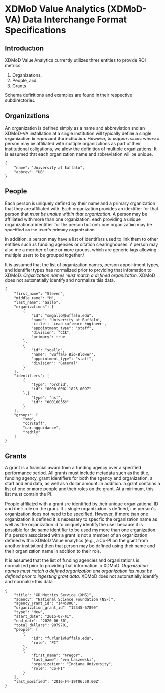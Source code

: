 XDMoD Value Analytics (XDMoD-VA) Data Interchange Format Specifications
=======================================================================

Introduction
------------

XDMoD Value Analytics currently utilizes three entities to provide ROI metrics:
1. Organizations,
2. People, and
3. Grants

Schema definitions and examples are found in their respective subdirectories.

Organizations
-------------

An organization is defined simply as a name and abbreviation and an XDMoD-VA installation at a
single institution will typically define a single organization to represent the
institution. However, to support cases where a person may be affiliated with multiple
organizations as part of their institutional obligations, we allow the definition of multiple
organizations. It is assumed that each organization name and abbreviation will be unique.

    {
        "name": "University at Buffalo",
        "abbrev": "UB"
    }

People
------

Each person is uniquely defined by their name and a primary organization that they are affiliated
with. Each organization provides an identifier for that person that *must be unqiue within that
organization*. A person may be affiliated with more than one organization, each providing a unique
organizational identifier for the person but only one organization may be specified as the user's
primary organization.

In addition, a person may have a list of identifiers used to link them to other entities such as
funding agencies or citation clearinghouses. A person may also me a member of one or more groups,
which are generic tags allowing multiple users to be grouped together.\

It is assumed that the list of organization names, person appointment types, and identifier types
has normalized prior to providing that information to XDMoD. *Organization names must match a
defined organization.* XDMoD does not automatially identify and normalize this data.


    {
        "first_name": "Steven",
        "middle_name": "M",
        "last_name": "Gallo",
        "organizations": [
            {
                "id": "smgallo@buffalo.edu",
                "name": "University at Buffalo",
                "title": "Lead Software Engineer",
                "appointment_type": "staff",
                "division": "CCR",
                "primary": true
            },
            {
                "id": "sgallo",
                "name": "Buffalo Bio-Blower",
                "appointment_type": "staff",
                "division": "General"
            }
        ],
        "identifiers": [
            {
                "type": "orchid",
                "id": "0000-0002-1825-0097"
            },{
                "type": "nsf",
                "id": "000160359"
            }
        ],
        "groups": [
            "xms",
            "ccrstaff",
            "caringguidance",
            "redfly"
        ]
    }

Grants
------

A grant is a financial award from a funding agency over a specified performance period.  All
grants must include metadata such as the title, funding agency, grant identifiers for both the
agency and organization, a start and end data, as well as a dollar amount. In addition. a grant
contains a list of one or more people and their roles on the grant. At a minimum, this list must
contain the PI.

People affiliated with a grant are identified by their unique organizational ID and their role on
the grant. If a single organization is defined, the person's organization does not need to be
specified. However, if more than one organization is defined it is necessary to specific the
organization name as well as the organization id to uniquely identify the user because it is
possible for the same identifier to be used my more than one organization. If a person associated
with a grant is not a member of an organization defined within XDMoD Value Analytics (e.g., a
Co-PI on the grant from another institution) then that person may be defined using their name and
their organization name in addition to their role.

It is assumed that the list of funding agencies and organizations is normalized prior to providing
that information to XDMoD. *Organization names must match a defined organization and organization
ids must be defined prior to ingesting grant data.* XDMoD does not automatially identify and
normalize this data.


    {
        "title": "XD Metrics Service (XMS)",
        "agency": "National Science Foundation (NSF)",
        "agency_grant_id": "1445806",
        "organization_grant_id": "12345-67890",
        "type": "New",
        "start_date": "2015-07-01",
        "end_date": "2020-06-30",
        "total_dollars": 9079701,
        "people": [
            {
                "id": "furlani@buffalo.edu",
                "role": "PI"
            },
            {
                "first_name": "Gregor",
                "last_name": "von Laszewski",
                "organization": "Indiana University",
                "role": "Co-PI"
            }
        ],
        "last_modified": "2016-04-19T06:50:00Z"
    }
